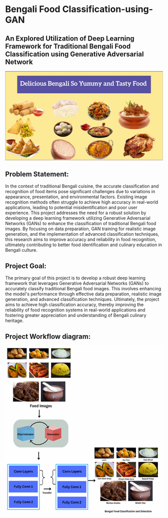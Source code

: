 # Bengali Food Classification-using-GAN
## An Explored Utilization of Deep Learning Framework for Traditional Bengali Food Classification using Generative Adversarial Network

![login](https://github.com/addyarishabh/Food-Classification-using-GAN/blob/6658d0fc55dacdde95227abab88402a76c7dc529/Title%20image.jpg?raw=true)

## Problem Statement:
In the context of traditional Bengali cuisine, the accurate classification and recognition of food items pose significant challenges due to variations in appearance, presentation, and environmental factors. Existing image recognition methods often struggle to achieve high accuracy in real-world applications, leading to potential misidentification and poor user experience. This project addresses the need for a robust solution by developing a deep learning framework utilizing Generative Adversarial Networks (GANs) to enhance the classification of traditional Bengali food images. By focusing on data preparation, GAN training for realistic image generation, and the implementation of advanced classification techniques, this research aims to improve accuracy and reliability in food recognition, ultimately contributing to better food identification and culinary education in Bengali culture.

## Project Goal:
The primary goal of this project is to develop a robust deep learning framework that leverages Generative Adversarial Networks (GANs) to accurately classify traditional Bengali food images. This involves enhancing the model's performance through effective data preparation, realistic image generation, and advanced classification techniques. Ultimately, the project aims to achieve high classification accuracy, thereby improving the reliability of food recognition systems in real-world applications and fostering greater appreciation and understanding of Bengali culinary heritage.

## Project Workflow diagram:

![login](https://github.com/addyarishabh/Food-Classification-using-GAN/blob/2ea576c6c86bb96b954f77d6ea8d8173a2c075ec/Project_Workflow.png?raw=true)


